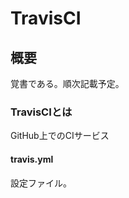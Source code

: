 # TravisCI

## 概要  
覚書である。順次記載予定。  

### TravisCIとは  
GitHub上でのCIサービス  

#### travis.yml  
  設定ファイル。   
  